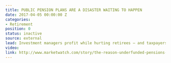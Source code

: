 ```yaml
---
title: PUBLIC PENSION PLANS ARE A DISASTER WAITING TO HAPPEN
date: 2017-04-05 00:00:00 Z
categories:
- Retirement
position: 0
status: inactive
source: external
lead: Investment managers profit while hurting retirees — and taxpayers.
video: 
link: http://www.marketwatch.com/story/the-reason-underfunded-pensions-are-a-disaster-waiting-to-happen-2017-04-03
---
```


